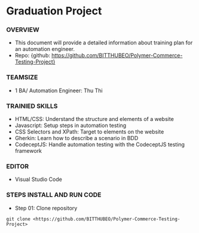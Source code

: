 # Graduation Project

### OVERVIEW
* This document will provide a detailed information about training plan for an automation engineer.
* Repo: {github: https://github.com/BITTHUBEO/Polymer-Commerce-Testing-Project}

### TEAMSIZE
* 1 BA/ Automation Engineer: Thu Thi

### TRAINIED SKILLS
* HTML/CSS: Understand the structure and elements of a website
* Javascript: Setup steps in automation testing
* CSS Selectors and XPath: Target to elements on the website
* Gherkin: Learn how to describe a scenario in BDD
* CodeceptJS: Handle automation testing with the CodeceptJS testing framework
  
### EDITOR
* Visual Studio Code

### STEPS INSTALL AND RUN CODE
* Step 01: Clone repository

```
git clone <https://github.com/BITTHUBEO/Polymer-Commerce-Testing-Project>
```





